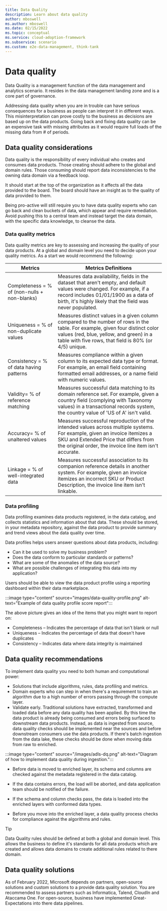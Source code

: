 ```yaml
---
title: Data Quality
description: Learn about data quality
author: mboswell
ms.author: mboswell
ms.date: 02/15/2022
ms.topic: conceptual
ms.service: cloud-adoption-framework
ms.subservice: scenario
ms.custom: e2e-data-management, think-tank
---
```


# Data quality

Data Quality is a management function of the data management and analytics scenario. It resides in the data management landing zone and is a core part of governance.

Addressing data quality when you are in trouble can have serious consequences for a business as people can interpret it in different ways. This misinterpretation can prove costly to the business as decisions are based up on the data products. Going back and fixing data quality can be an expensive task with missing attributes as it would require full loads of the missing data from # of periods.

## Data quality considerations

Data quality is the responsibility of every individual who creates and consumes data products. Those creating should adhere to the global and domain rules. Those consuming should report data inconsistencies to the owning data domain via a feedback loop.

It should start at the top of the organization as it affects all the data provided to the board. The board should have an insight as to the quality of data provided to them.

Being pro-active will still require you to have data quality experts who can go back and clean buckets of data, which appear and require remediation. Avoid pushing this to a central team and instead target the data domain, with the specific data knowledge, to cleanse the data.

### Data quality metrics

Data quality metrics are key to assessing and increasing the quality of your data products. At a global and domain level you need to decide upon your quality metrics. As a start we would recommend the following:

|Metrics  |Metrics Definitions  |
|---------|---------|
| Completeness = % of (non-nulls + non-blanks) | Measures data availability, fields in the dataset that aren't empty, and default values were changed. For example, if a record includes 01/01/1900 as a data of birth, it's highly likely that the field was never populated.|
| Uniqueness = % of non-duplicate values | Measures distinct values in a given column compared to the number of rows in the table. For example, given four distinct color values (red, blue, yellow, and green) in a table with five rows, that field is 80% (or 4/5) unique. |
| Consistency = % of data having patterns | Measures compliance within a given column to its expected data type or format. For example, an email field containing formatted email addresses, or a name field with numeric values. |
| Validity= % of reference matching | Measures successful data matching to its domain reference set. For example, given a country field (complying with Taxonomy values) in a transactional records system, the country value of 'US of A' isn't valid. |
| Accuracy= % of unaltered values | Measures successful reproduction of the intended values across multiple systems. For example, given an invoice itemizes a SKU and Extended Price that differs from the original order, the invoice line item isn't accurate. |
|Linkage = % of well-integrated data | Measures successful association to its companion reference details in another system. For example, given an invoice itemizes an incorrect SKU or Product Description, the invoice line item isn't linkable. |

### Data profiling

Data profiling examines data products registered, in the data catalog, and collects statistics and information about that data. These should be stored, in your metadata repository, against the data product to provide summary and trend views about the data quality over time.

Data profiles helps users answer questions about data products, including:

- Can it be used to solve my business problem?
- Does the data conform to particular standards or patterns?
- What are some of the anomalies of the data source?
- What are possible challenges of integrating this data into my application?

Users should be able to view the data product profile using a reporting dashboard within their data marketplace.

:::image type="content" source="images/data-quality-profile.png" alt-text="Example of data quality profile score report":::

The above picture gives an idea of the items that you might want to report on:

- Completeness – Indicates the percentage of data that isn't blank or null
- Uniqueness – Indicates the percentage of data that doesn't have duplicates
- Consistency – Indicates data where data integrity is maintained

## Data quality recommendations

To implement data quality you need to both human and computational power:

- Solutions that include algorithms, rules, data profiling and metrics.
- Domain experts who can step in when there's a requirement to train an algorithm due to a high number of errors passing through the compute layer.
- Validate early. Traditional solutions have extracted, transformed and loaded data before any data quality has been applied. By this time the data product is already being consumed and errors being surfaced to downstream data products. Instead, as data is ingested from source, data quality checks should be implemented near the sources and before downstream consumers use the data products. If there's batch ingestion from the data lake, these checks should be done when moving data from raw to enriched.

:::image type="content" source="/images/adls-dq.png" alt-text="Diagram of how to implement data quality during ingestion.":::

- Before data is moved to enriched layer, its schema and columns are checked against the metadata registered in the data catalog.

- If the data contains errors, the load will be aborted, and data application team should be notified of the failure.

- If the schema and column checks pass, the data is loaded into the enriched layers with conformed data types.

- Before you move into the enriched layer, a data quality process checks for compliance against the algorithms and rules.

> [!TIP]
> Data Quality rules should be defined at both a global and domain level. This allows the business to define it's standards for all data products which are created and allows data domains to create additional rules related to there domain.

## Data quality solutions

As of February 2022, Microsoft depends on partners, open-source solutions and custom solutions to a provide data quality solution. You are recommended to assess partners such as Informatica, Talend, CloudIn and Ataccama One. For open-source, business have implemented Great-Expectations into there data pipelines.